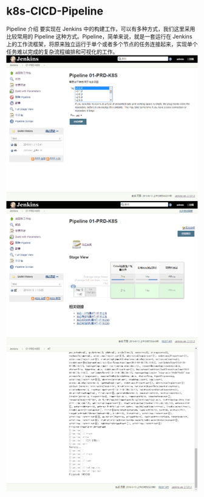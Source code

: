 # k8s-CICD-Pipeline
Pipeline 介绍
要实现在 Jenkins 中的构建工作，可以有多种方式，我们这里采用比较常用的 Pipeline 这种方式。Pipeline，简单来说，就是一套运行在 Jenkins 上的工作流框架，将原来独立运行于单个或者多个节点的任务连接起来，实现单个任务难以完成的复杂流程编排和可视化的工作。
![k8s](./ps/1.jpg)
![k8s](./ps/2.jpg)
![k8s](./ps/3.jpg)
